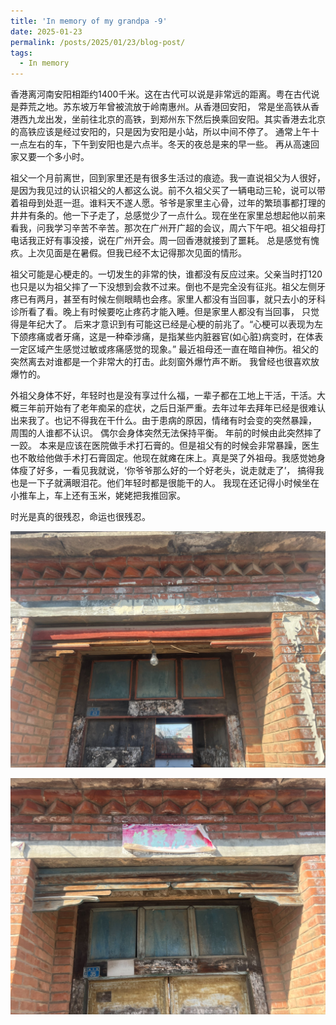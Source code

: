 ```yaml
---
title: 'In memory of my grandpa -9'
date: 2025-01-23
permalink: /posts/2025/01/23/blog-post/
tags:
  - In memory
---
```




香港离河南安阳相距约1400千米。这在古代可以说是非常远的距离。粤在古代说是莽荒之地。苏东坡万年曾被流放于岭南惠州。从香港回安阳， 常是坐高铁从香港西九龙出发，坐前往北京的高铁，到郑州东下然后换乘回安阳。其实香港去北京的高铁应该是经过安阳的，只是因为安阳是小站，所以中间不停了。 通常上午十一点左右的车，下午到安阳也是六点半。冬天的夜总是来的早一些。 再从高速回家又要一个多小时。

祖父一个月前离世，回到家里还是有很多生活过的痕迹。我一直说祖父为人很好，是因为我见过的认识祖父的人都这么说。前不久祖父买了一辆电动三轮，说可以带着祖母到处逛一逛。谁料天不遂人愿。爷爷是家里主心骨，过年的繁琐事都打理的井井有条的。他一下子走了，总感觉少了一点什么。现在坐在家里总想起他以前来看我，问我学习辛苦不辛苦。那次在广州开广超的会议，周六下午吧。祖父祖母打电话我正好有事没接，说在广州开会。周一回香港就接到了噩耗。 总是感觉有愧疚。上次见面是在暑假。但我已经不太记得那次见面的情形。

祖父可能是心梗走的。一切发生的非常的快，谁都没有反应过来。父亲当时打120也只是以为祖父摔了一下没想到会救不过来。倒也不是完全没有征兆。祖父左侧牙疼已有两月，甚至有时候左侧眼睛也会疼。家里人都没有当回事，就只去小的牙科诊所看了看。晚上有时候要吃止疼药才能入睡。但是家里人都没有当回事， 只觉得是年纪大了。 后来才意识到有可能这已经是心梗的前兆了。“心梗可以表现为左下颌疼痛或者牙痛，这是一种牵涉痛，是指某些内脏器官(如心脏)病变时，在体表一定区域产生感觉过敏或疼痛感觉的现象。” 最近祖母还一直在暗自神伤。祖父的突然离去对谁都是一个非常大的打击。此刻窗外爆竹声不断。 我曾经也很喜欢放爆竹的。

外祖父身体不好，年轻时也是没有享过什么福，一辈子都在工地上干活，干活。大概三年前开始有了老年痴呆的症状，之后日渐严重。去年过年去拜年已经是很难认出来我了。也记不得我在干什么。由于患病的原因，情绪有时会变的突然暴躁， 周围的人谁都不认识。 偶尔会身体突然无法保持平衡。 年前的时候由此突然摔了一跤。 本来是应该在医院做手术打石膏的。但是祖父有的时候会非常暴躁，医生也不敢给他做手术打石膏固定。他现在就瘫在床上。真是哭了外祖母。我感觉她身体瘦了好多，一看见我就说，‘你爷爷那么好的一个好老头，说走就走了’， 搞得我也是一下子就满眼泪花。他们年轻时都是很能干的人。 我现在还记得小时候坐在小推车上，车上还有玉米，姥姥把我推回家。

时光是真的很残忍，命运也很残忍。

![house1](https://raw.githubusercontent.com/phyzyw/phyzyw.github.io/master/_posts/2024-12-13-pics/home1.jpeg "house1")


![house2](https://raw.githubusercontent.com/phyzyw/phyzyw.github.io/master/_posts/2024-12-13-pics/home2.jpeg "house2")

